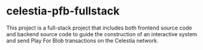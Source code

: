 # celestia-pfb-fullstack
This project is a full-stack project that includes both frontend source code and backend source code to guide the construction of an interactive system and send Play For Blob transactions on the Celestia network.
